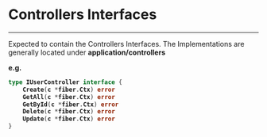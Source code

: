 # Controllers Interfaces

---

<p>Expected to contain the Controllers Interfaces. The Implementations are generally located under <b>application/controllers</b</p>
<p>e.g.</p>

```go
type IUserController interface {
	Create(c *fiber.Ctx) error
	GetAll(c *fiber.Ctx) error
	GetById(c *fiber.Ctx) error
	Delete(c *fiber.Ctx) error
	Update(c *fiber.Ctx) error
}
```